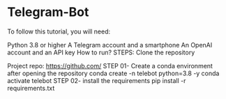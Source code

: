 # Telegram-Bot
To follow this tutorial, you will need:

Python 3.8 or higher
A Telegram account and a smartphone
An OpenAI account and an API key
How to run?
STEPS:
Clone the repository

Project repo: https://github.com/
STEP 01- Create a conda environment after opening the repository
conda create -n telebot python=3.8 -y
conda activate telebot
STEP 02- install the requirements
pip install -r requirements.txt

